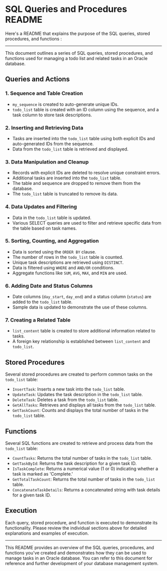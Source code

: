 # SQL Queries and Procedures README
Here's a README that explains the purpose of the SQL queries, stored procedures, and functions :

---


This document outlines a series of SQL queries, stored procedures, and functions used for managing a todo list and related tasks in an Oracle database.

## Queries and Actions

### 1. Sequence and Table Creation

- `my_sequence` is created to auto-generate unique IDs.
- `todo_list` table is created with an ID column using the sequence, and a task column to store task descriptions.

### 2. Inserting and Retrieving Data

- Tasks are inserted into the `todo_list` table using both explicit IDs and auto-generated IDs from the sequence.
- Data from the `todo_list` table is retrieved and displayed.

### 3. Data Manipulation and Cleanup

- Records with explicit IDs are deleted to resolve unique constraint errors.
- Additional tasks are inserted into the `todo_list` table.
- The table and sequence are dropped to remove them from the database.
- The `todo_list` table is truncated to remove its data.

### 4. Data Updates and Filtering

- Data in the `todo_list` table is updated.
- Various SELECT queries are used to filter and retrieve specific data from the table based on task names.

### 5. Sorting, Counting, and Aggregation

- Data is sorted using the `ORDER BY` clause.
- The number of rows in the `todo_list` table is counted.
- Unique task descriptions are retrieved using `DISTINCT`.
- Data is filtered using `WHERE` and `AND/OR` conditions.
- Aggregate functions like `SUM`, `AVG`, `MAX`, and `MIN` are used.

### 6. Adding Date and Status Columns

- Date columns (`day_start`, `day_end`) and a status column (`status`) are added to the `todo_list` table.
- Sample data is updated to demonstrate the use of these columns.

### 7. Creating a Related Table

- `list_content` table is created to store additional information related to tasks.
- A foreign key relationship is established between `list_content` and `todo_list`.

## Stored Procedures

Several stored procedures are created to perform common tasks on the `todo_list` table:

- `InsertTask`: Inserts a new task into the `todo_list` table.
- `UpdateTask`: Updates the task description in the `todo_list` table.
- `DeleteTask`: Deletes a task from the `todo_list` table.
- `GetAllTasks`: Retrieves and displays all tasks from the `todo_list` table.
- `GetTaskCount`: Counts and displays the total number of tasks in the `todo_list` table.

## Functions

Several SQL functions are created to retrieve and process data from the `todo_list` table:

- `CountTasks`: Returns the total number of tasks in the `todo_list` table.
- `GetTaskById`: Returns the task description for a given task ID.
- `IsTaskComplete`: Returns a numerical value (1 or 0) indicating whether a task is marked as 'Complete.'
- `GetTotalTaskCount`: Returns the total number of tasks in the `todo_list` table.
- `ConcatenateTaskDetails`: Returns a concatenated string with task details for a given task ID.

## Execution

Each query, stored procedure, and function is executed to demonstrate its functionality. Please review the individual sections above for detailed explanations and examples of execution.

---

This README provides an overview of the SQL queries, procedures, and functions you've created and demonstrates how they can be used to manage tasks in an Oracle database. You can refer to this document for reference and further development of your database management system.
